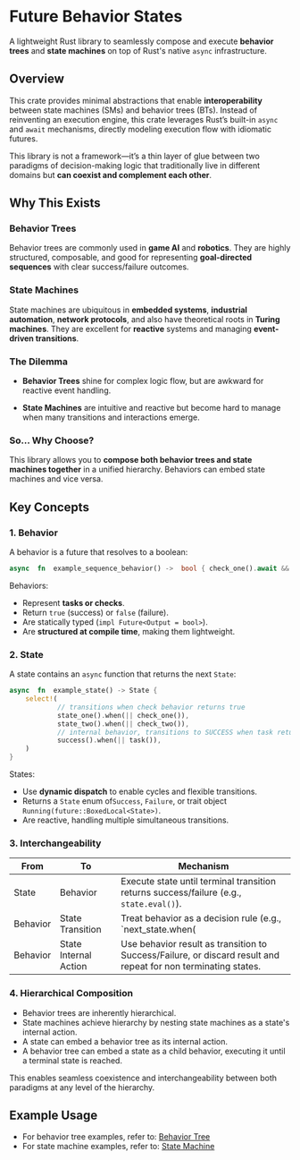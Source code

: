 # Future Behavior States

A lightweight Rust library to seamlessly compose and execute **behavior trees** and **state machines** on top of Rust's native `async` infrastructure.

## Overview

This crate provides minimal abstractions that enable **interoperability** between state machines (SMs) and behavior trees (BTs). Instead of reinventing an execution engine, this crate leverages Rust’s built-in `async` and `await` mechanisms, directly modeling execution flow with idiomatic futures.

This library is not a framework—it’s a thin layer of glue between two paradigms of decision-making logic that traditionally live in different domains but **can coexist and complement each other**.

## Why This Exists

### Behavior Trees

Behavior trees are commonly used in **game AI** and **robotics**. They are highly structured, composable, and good for representing **goal-directed sequences** with clear success/failure outcomes.

### State Machines

State machines are ubiquitous in **embedded systems**, **industrial automation**, **network protocols**, and also have theoretical roots in **Turing machines**. They are excellent for **reactive** systems and managing **event-driven transitions**.

### The Dilemma

-   **Behavior Trees** shine for complex logic flow, but are awkward for reactive event handling.
    
-   **State Machines** are intuitive and reactive but become hard to manage when many transitions and interactions emerge.

### So… Why Choose?

This library allows you to **compose both behavior trees and state machines together** in a unified hierarchy. Behaviors can embed state machines and vice versa.


##  Key Concepts

### 1. Behavior

A behavior is a future that resolves to a boolean:

```rust
async  fn  example_sequence_behavior() ->  bool { check_one().await && check_two().await && act().await }
```
Behaviors:
-   Represent **tasks or checks**.    
-   Return `true` (success) or `false` (failure).    
-   Are statically typed (`impl Future<Output = bool>`).    
-   Are **structured at compile time**, making them lightweight.

### 2. State

A state contains an `async` function that returns the next `State`:

```rust
async  fn  example_state() -> State {
    select!(
            // transitions when check behavior returns true
            state_one().when(|| check_one()),
            state_two().when(|| check_two()),
            // internal behavior, transitions to SUCCESS when task returns true
            success().when(|| task()),
    )
}
```
States:
-   Use **dynamic dispatch** to enable cycles and flexible transitions.
-   Returns a `State` enum of`Success`, `Failure`, or trait object `Running(future::BoxedLocal<State>)`.
-   Are reactive, handling multiple simultaneous transitions.


### 3. Interchangeability

| From       | To         | Mechanism |
|------------|------------|-----------|
| State      | Behavior   | Execute state until terminal transition returns success/failure (e.g., `state.eval()`).|
| Behavior   | State Transition     | Treat behavior as a decision rule (e.g., `next_state.when(|| check_behavior())`). |
| Behavior   | State Internal Action | Use behavior result as transition to Success/Failure, or discard result and repeat for non terminating states. |

### 4. Hierarchical Composition

-   Behavior trees are inherently hierarchical.
-   State machines achieve hierarchy by nesting state machines as a state's internal action.
-   A state can embed a behavior tree as its internal action.
-   A behavior tree can embed a state as a child behavior, executing it until a terminal state is reached.

This enables seamless coexistence and interchangeability between both paradigms at any level of the hierarchy.

## Example Usage

- For behavior tree examples, refer to: [Behavior Tree](test/behavior_tree.rs)
- For state machine examples, refer to: [State Machine](test/state_machine.rs)

